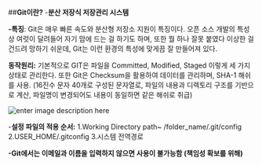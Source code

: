 ﻿##**Git이란?**
-**분산 저장식 저장관리 시스템**

**-특징**: Git은 매우 빠른 속도와 분산형 저장소 지원이 특징이다. 오픈 소스 개발의 특성상 여럿이 달려들어 자기 맘에 드는 걸 하기도 하며, 또한 뭘 하나 잘못 붙였다 이상한 걸 건드려 망하기 쉬운데, Git는 이런 환경의 특성에 맞게끔 잘 만들어져 있다.

**동작원리:** 기본적으로 GIT은 파일을 Committed, Modified, Staged 이렇게 세 가지 상태로 관리한다. 또한 Git은 Checksum을 활용하여 데이터를 관리하며, SHA-1 해쉬를 사용. (16진수 문자 40개로 구성된 문자열로, 파일의 내용과 디렉토리 구조를 기반으로 계산, 파일명이 변경되어도 내용이 동일하면 같은 해쉬로 취급) 

![enter image description here](https://i.imgur.com/HIqW7A7.png)

-**설정 파일의 적용 순서:** 1.Working Directory path~ /folder_name/.git/config                           
                           2.USER_HOME/.gitconfig
                           3.시스템 전역경로

**-Git에서는 이메일과 이름을 입력하지 않으면 사용이 불가능함 (책임성 확보를 위해)**
